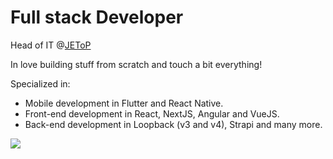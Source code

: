 # Full stack Developer 

 Head of IT @[JEToP](http://www.jetop.com)
 
 In love building stuff from scratch and touch a bit everything! 
 
 Specialized in:
 - Mobile development in Flutter and React Native.
 - Front-end development in React, NextJS, Angular and VueJS.
 - Back-end development in Loopback (v3 and v4), Strapi and many more.
 

![](https://github-readme-stats.vercel.app/api?username=marcostoduto&&show_icons=true&theme=dark)

<!--
**jaumard/jaumard** is a ✨ _special_ ✨ repository because its `README.md` (this file) appears on your GitHub profile.

Here are some ideas to get you started:

- 🔭 I’m currently working on ...
- 🌱 I’m currently learning ...
- 👯 I’m looking to collaborate on ...
- 🤔 I’m looking for help with ...
- 💬 Ask me about ...
- 📫 How to reach me: ...
- 😄 Pronouns: ...
- ⚡ Fun fact: ...
-->
